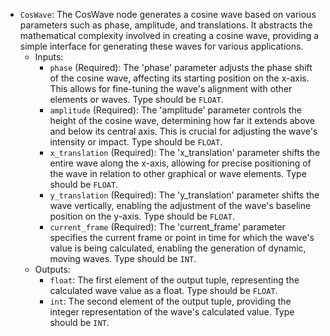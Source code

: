 - `CosWave`: The CosWave node generates a cosine wave based on various parameters such as phase, amplitude, and translations. It abstracts the mathematical complexity involved in creating a cosine wave, providing a simple interface for generating these waves for various applications.
    - Inputs:
        - `phase` (Required): The 'phase' parameter adjusts the phase shift of the cosine wave, affecting its starting position on the x-axis. This allows for fine-tuning the wave's alignment with other elements or waves. Type should be `FLOAT`.
        - `amplitude` (Required): The 'amplitude' parameter controls the height of the cosine wave, determining how far it extends above and below its central axis. This is crucial for adjusting the wave's intensity or impact. Type should be `FLOAT`.
        - `x_translation` (Required): The 'x_translation' parameter shifts the entire wave along the x-axis, allowing for precise positioning of the wave in relation to other graphical or wave elements. Type should be `FLOAT`.
        - `y_translation` (Required): The 'y_translation' parameter shifts the wave vertically, enabling the adjustment of the wave's baseline position on the y-axis. Type should be `FLOAT`.
        - `current_frame` (Required): The 'current_frame' parameter specifies the current frame or point in time for which the wave's value is being calculated, enabling the generation of dynamic, moving waves. Type should be `INT`.
    - Outputs:
        - `float`: The first element of the output tuple, representing the calculated wave value as a float. Type should be `FLOAT`.
        - `int`: The second element of the output tuple, providing the integer representation of the wave's calculated value. Type should be `INT`.
